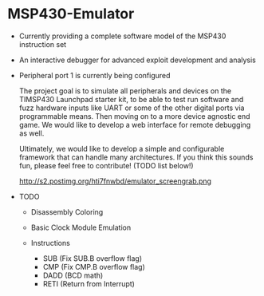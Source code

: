 MSP430-Emulator
===============

- Currently providing a complete software model of the MSP430 instruction set
- An interactive debugger for advanced exploit development and analysis
- Peripheral port 1 is currently being configured

  The project goal is to simulate all peripherals and devices on the TIMSP430 Launchpad starter kit, 
  to be able to test run software and fuzz hardware inputs like UART or some of the other 
  digital ports via programmable means. Then moving on to a more device agnostic end game. We would 
  like to develop a web interface for remote debugging as well.
  
  Ultimately, we would like to develop a simple and configurable framework that can handle many architectures.
  If you think this sounds fun, please feel free to contribute! (TODO list below!)
  
  <img>http://s2.postimg.org/hti7fnwbd/emulator_screengrab.png</img>

- TODO

  - Disassembly Coloring
  - Basic Clock Module Emulation

  - Instructions
    - SUB (Fix SUB.B overflow flag)
    - CMP (Fix CMP.B overflow flag)
    - DADD (BCD math)    
    - RETI (Return from Interrupt)

